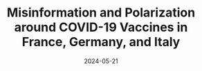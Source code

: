 ---
title: "Misinformation and Polarization around COVID-19 Vaccines in France, Germany, and Italy"
collection: publications
category: manuscripts
permalink: /publication/2024-05-21-vaccine-polarization-europe
excerpt: "This study investigates vaccine-related misinformation and polarization on Twitter in Italy, Germany, and France. It analyzes structural patterns of discussion, revealing country-specific dynamics of pro- and anti-vaccine factions and the role of alternative platforms like Telegram and YouTube."
date: 2024-05-21
venue: 'Proceedings of the 16th ACM Web Science Conference, pp. 119–128'
paperurl: 'https://dl.acm.org/doi/abs/10.1145/3614419.3644020'
citation: 'Gianluca Nogara, Francesco Pierri, Stefano Cresci, Luca Luceri, Silvia Giordano. (2024). &quot;Misinformation and Polarization around COVID-19 Vaccines in France, Germany, and Italy.&quot; <i>Proceedings of the 16th ACM Web Science Conference</i>, pp. 119–128.'
---